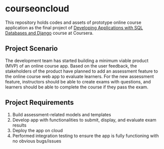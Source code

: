 # courseoncloud
 
This repository holds codes and assets of prototype online course application as the final project of [Developing Applications with SQL Databases and Django](https://www.coursera.org/learn/developing-applications-with-sql-databases-and-django) course at Coursera.

## Project Scenario

The development team has started building a minimum viable product (MVP) of an online course app. Based on the user feedback, the stakeholders of the product have planned to add an assessment feature to the online course web app to evaluate learners. For the new assessment feature, instructors should be able to create exams with questions, and learners should be able to complete the course if they pass the exam.

## Project Requirements

 1. Build assessment-related models and templates
 2. Develop app with functionalities to submit, display, and evaluate exam results
 3. Deploy the app on cloud
 4. Performed integration testing to ensure the app is fully functioning with no obvious bugs/issues
